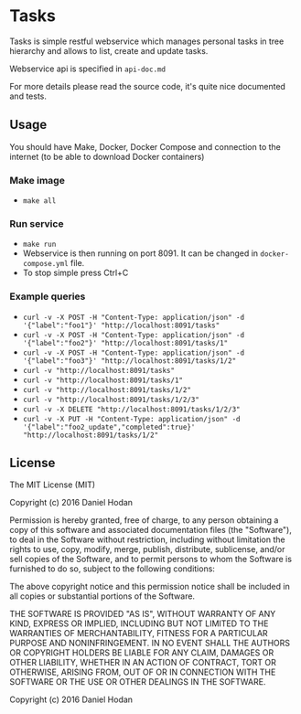 # Tasks
Tasks is simple restful webservice which manages personal tasks in tree hierarchy and allows to list, create and update tasks.

Webservice api is specified in `api-doc.md`

For more details please read the source code, it's quite nice documented and tests.

## Usage
You should have Make, Docker, Docker Compose and connection to the internet (to be able to download Docker containers)

### Make image
- `make all`

### Run service
- `make run`
- Webservice is then running on port 8091. It can be changed in `docker-compose.yml` file.
- To stop simple press Ctrl+C

### Example queries
- `curl -v -X POST -H "Content-Type: application/json" -d '{"label":"foo1"}' "http://localhost:8091/tasks"`
- `curl -v -X POST -H "Content-Type: application/json" -d '{"label":"foo2"}' "http://localhost:8091/tasks/1"`
- `curl -v -X POST -H "Content-Type: application/json" -d '{"label":"foo3"}' "http://localhost:8091/tasks/1/2"`
- `curl -v "http://localhost:8091/tasks"`
- `curl -v "http://localhost:8091/tasks/1"`
- `curl -v "http://localhost:8091/tasks/1/2"`
- `curl -v "http://localhost:8091/tasks/1/2/3"`
- `curl -v -X DELETE "http://localhost:8091/tasks/1/2/3"`
- `curl -v -X PUT -H "Content-Type: application/json" -d '{"label":"foo2_update","completed":true}' "http://localhost:8091/tasks/1/2"`

## License
The MIT License (MIT)

Copyright (c) 2016 Daniel Hodan

Permission is hereby granted, free of charge, to any person obtaining a copy of this software and associated documentation files (the "Software"), to deal in the Software without restriction, including without limitation the rights to use, copy, modify, merge, publish, distribute, sublicense, and/or sell copies of the Software, and to permit persons to whom the Software is furnished to do so, subject to the following conditions:

The above copyright notice and this permission notice shall be included in all copies or substantial portions of the Software.

THE SOFTWARE IS PROVIDED "AS IS", WITHOUT WARRANTY OF ANY KIND, EXPRESS OR IMPLIED, INCLUDING BUT NOT LIMITED TO THE WARRANTIES OF MERCHANTABILITY, FITNESS FOR A PARTICULAR PURPOSE AND NONINFRINGEMENT. IN NO EVENT SHALL THE AUTHORS OR COPYRIGHT HOLDERS BE LIABLE FOR ANY CLAIM, DAMAGES OR OTHER LIABILITY, WHETHER IN AN ACTION OF CONTRACT, TORT OR OTHERWISE, ARISING FROM, OUT OF OR IN CONNECTION WITH THE SOFTWARE OR THE USE OR OTHER DEALINGS IN THE SOFTWARE.

Copyright (c) 2016 Daniel Hodan
